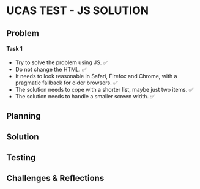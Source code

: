 # UCAS TEST - JS SOLUTION

## Problem

#### Task 1

- Try to solve the problem using JS. ✅
- Do not change the HTML. ✅
- It needs to look reasonable in Safari, Firefox and Chrome, with a pragmatic fallback for older browsers. ✅
- The solution needs to cope with a shorter list, maybe just two items. ✅
- The solution needs to handle a smaller screen width. ✅

## Planning

## Solution

## Testing

## Challenges & Reflections
